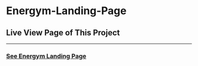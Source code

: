 # Energym-Landing-Page

## Live View Page of This Project 

<hr>

### [See Energym Landing Page](https://alisaadat-ir.github.io/Energym-Landing-Page/index.html)